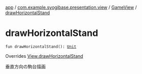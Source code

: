 [app](../../index.md) / [com.example.syogibase.presentation.view](../index.md) / [GameView](index.md) / [drawHorizontalStand](./draw-horizontal-stand.md)

# drawHorizontalStand

`fun drawHorizontalStand(): `[`Unit`](https://kotlinlang.org/api/latest/jvm/stdlib/kotlin/-unit/index.html)

Overrides [View.drawHorizontalStand](../../com.example.syogibase.presentation.contact/-game-view-contact/-view/draw-horizontal-stand.md)

垂直方向の駒台描画

